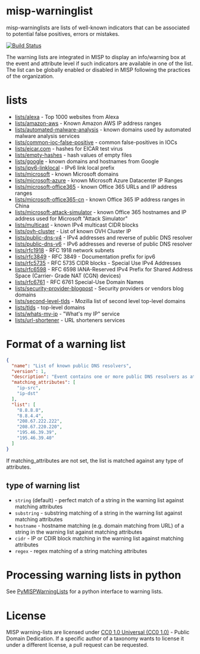# misp-warninglist

misp-warninglists are lists of well-known indicators that can be associated to potential false positives, errors or mistakes.

[![Build Status](https://travis-ci.org/MISP/misp-warninglists.svg?branch=master)](https://travis-ci.org/MISP/misp-warninglists)

The warning lists are integrated in MISP to display an info/warning box at the event and attribute level if such indicators
are available in one of the list. The list can be globally enabled or disabled in MISP following the practices of the organization.

# lists

- [lists/alexa](lists/alexa) - Top 1000 websites from Alexa
- [lists/amazon-aws](lists/amazon-aws) - Known Amazon AWS IP address ranges
- [lists/automated-malware-analysis](lists/automated-malware-analysis) - known domains used by automated malware analysis services
- [lists/common-ioc-false-positive](lists/common-ioc-false-positive) - common false-positives in IOCs
- [lists/eicar.com](lists/eicar.com) - hashes for EICAR test virus
- [lists/empty-hashes](lists/empty-hashes) - hash values of empty files
- [lists/google](lists/google) - known domains and hostnames from Google
- [lists/ipv6-linklocal](lists/ipv6-linklocal) - IPv6 link local prefix
- [lists/microsoft](lists/microsoft) - known Microsoft domains
- [lists/microsoft-azure](lists/microsoft-azure) - known Microsoft Azure Datacenter IP Ranges
- [lists/microsoft-office365](lists/microsoft-office365) - known Office 365 URLs and IP address ranges
- [lists/microsoft-office365-cn](lists/microsoft-office365-cn) - known Office 365 IP address ranges in China
- [lists/microsoft-attack-simulator](lists/microsoft-attack-simulator/) - known Office 365 hostnames and IP address used for Microsoft "Attack Simulator"
- [lists/multicast](lists/multicast) - known IPv4 multicast CIDR blocks
- [lists/ovh-cluster](lists/ovh-cluster) - List of known OVH Cluster IP
- [lists/public-dns-v4](lists/public-dns-v4) - IPv4 addresses and reverse of public DNS resolver
- [lists/public-dns-v6](lists/public-dns-v6) - IPv6 addresses and reverse of public DNS resolver
- [lists/rfc1918](lists/rfc1918) - RFC 1918 network subnets
- [lists/rfc3849](lists/rfc3849) - RFC 3849 - Documentation prefix for ipv6
- [lists/rfc5735](lists/rfc5735) - RFC 5735 CIDR blocks - Special Use IPv4 Addresses
- [lists/rfc6598](lists/rfc6598) - RFC 6598 IANA-Reserved IPv4 Prefix for Shared Address Space (Carrier- Grade NAT (CGN) devices)
- [lists/rfc6761](lists/rfc6761) - RFC 6761 Special-Use Domain Names
- [lists/security-provider-blogpost](lists/security-provider-blogpost) - Security providers or vendors blog domains
- [lists/second-level-tlds](lists/second-level-tlds) - Mozilla list of second level top-level domains
- [lists/tlds](lists/tlds) - top-level domains
- [lists/whats-my-ip](lists/whats-my-ip) - "What's my IP" service
- [lists/url-shortener](lists/url-shortener) - URL shorteners services

# Format of a warning list

~~~~json
{
  "name": "List of known public DNS resolvers",
  "version": 1,
  "description": "Event contains one or more public DNS resolvers as attribute with an IDS flag set",
  "matching_attributes": [
    "ip-src",
    "ip-dst"
  ],
  "list": [
    "8.8.8.8",
    "8.8.4.4",
    "208.67.222.222",
    "208.67.220.220",
    "195.46.39.39",
    "195.46.39.40"
  ]
}
~~~~

If matching_attributes are not set, the list is matched against any type of attributes.

## type of warning list

- ```string``` (default) - perfect match of a string in the warning list against matching attributes
- ```substring``` - substring matching of a string in the warning list against matching attributes
- ```hostname``` - hostname matching (e.g. domain matching from URL) of a string in the warning list against matching attributes
- ```cidr``` - IP or CDIR block matching in the warning list against matching attributes
- ```regex``` - regex matching of a string matching attributes

# Processing warning lists in python

See [PyMISPWarningLists](https://github.com/MISP/PyMISPWarningLists) for a
python interface to warning lists.

# License

MISP warning-lists are licensed under [CC0 1.0 Universal (CC0 1.0)](https://creativecommons.org/publicdomain/zero/1.0/) -  Public Domain Dedication. If a specific author of a taxonomy wants to license it under a different license, a pull request can be requested.
